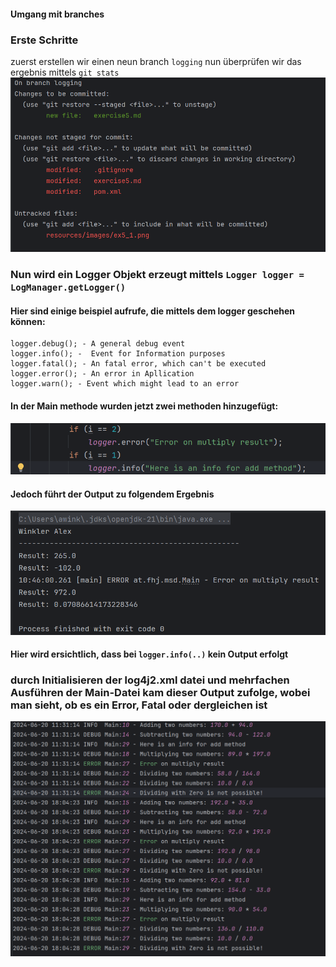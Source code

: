 #### Umgang mit branches

### Erste Schritte


zuerst erstellen wir einen neun branch ``logging``
nun überprüfen wir das ergebnis mittels ``git stats``
![Exercise 5](/resources/images/ex5_1.png)

### Nun wird ein Logger Objekt erzeugt mittels ``Logger logger = LogManager.getLogger()``
#### Hier sind einige beispiel aufrufe, die mittels dem logger geschehen können:
````
logger.debug(); - A general debug event 
logger.info(); -  Event for Information purposes
logger.fatal(); - An fatal error, which can't be executed
logger.error(); - An error in Apllication
logger.warn(); - Event which might lead to an error
````
#### In der Main methode wurden jetzt zwei methoden hinzugefügt:
![logger Methods](/resources/images/ex5_2-1.png)
#### Jedoch führt der Output zu folgendem Ergebnis 
![logger Methods output](/resources/images/ex5_2.png)
#### Hier wird ersichtlich, dass bei ``logger.info(..)`` kein Output erfolgt

### durch Initialisieren der log4j2.xml datei und mehrfachen Ausführen der Main-Datei kam dieser Output zufolge, wobei man sieht, ob es ein Error, Fatal oder dergleichen ist
![Output Log Datei](/resources/images/ex5_3.png)
